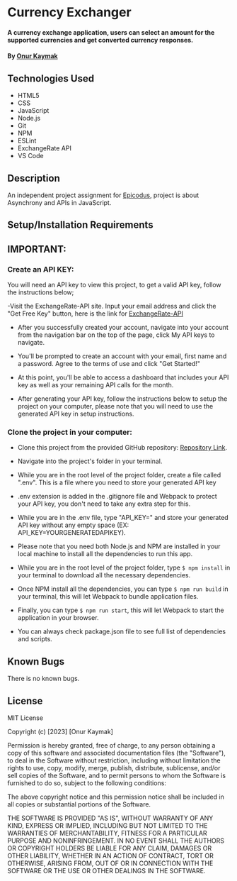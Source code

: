 # Currency Exchanger

#### A currency exchange application, users can select an amount for the supported currencies and get converted currency responses.

#### By [Onur Kaymak](https://onurkaymak.com)

## Technologies Used

- HTML5
- CSS
- JavaScript
- Node.js
- Git
- NPM
- ESLint
- ExchangeRate API
- VS Code

## Description

An independent project assignment for [Epicodus](https://onurkaymak.com), project is about Asynchrony and APIs in JavaScript.

## Setup/Installation Requirements

## IMPORTANT:

### Create an API KEY:

You will need an API key to view this project, to get a valid API key, follow the instructions below;

-Visit the ExchangeRate-API site. Input your email address and click the "Get Free Key" button, here is the link for [ExchangeRate-API](https://www.exchangerate-api.com/)

- After you successfully created your account, navigate into your account from the navigation bar on the top of the page, click My API keys to navigate.

- You'll be prompted to create an account with your email, first name and a password. Agree to the terms of use and click "Get Started!"

- At this point, you'll be able to access a dashboard that includes your API key as well as your remaining API calls for the month.

- After generating your API key, follow the instructions below to setup the project on your computer, please note that you will need to use the generated API key in setup instructions.

### Clone the project in your computer:

- Clone this project from the provided GitHub repository: [Repository Link](https://github.com/onurkaymak/currency-exchanger).

- Navigate into the project's folder in your terminal.

- While you are in the root level of the project folder, create a file called ".env". This is a file where you need to store your generated API key

- .env extension is added in the .gitignore file and Webpack to protect your API key, you don't need to take any extra step for this.

- While you are in the .env file, type "API_KEY=" and store your generated API key without any empty space (EX: API_KEY=YOURGENERATEDAPIKEY).

- Please note that you need both Node.js and NPM are installed in your local machine to install all the dependencies to run this app.

- While you are in the root level of the project folder, type `$ npm install` in your terminal to download all the necessary dependencies.

- Once NPM install all the dependencies, you can type `$ npm run build` in your terminal, this will let Webpack to bundle application files.

- Finally, you can type `$ npm run start`, this will let Webpack to start the application in your browser.

- You can always check package.json file to see full list of dependencies and scripts.

## Known Bugs

There is no known bugs.

## License

MIT License

Copyright (c) [2023] [Onur Kaymak]

Permission is hereby granted, free of charge, to any person obtaining a copy
of this software and associated documentation files (the "Software"), to deal
in the Software without restriction, including without limitation the rights
to use, copy, modify, merge, publish, distribute, sublicense, and/or sell
copies of the Software, and to permit persons to whom the Software is
furnished to do so, subject to the following conditions:

The above copyright notice and this permission notice shall be included in all
copies or substantial portions of the Software.

THE SOFTWARE IS PROVIDED "AS IS", WITHOUT WARRANTY OF ANY KIND, EXPRESS OR
IMPLIED, INCLUDING BUT NOT LIMITED TO THE WARRANTIES OF MERCHANTABILITY,
FITNESS FOR A PARTICULAR PURPOSE AND NONINFRINGEMENT. IN NO EVENT SHALL THE
AUTHORS OR COPYRIGHT HOLDERS BE LIABLE FOR ANY CLAIM, DAMAGES OR OTHER
LIABILITY, WHETHER IN AN ACTION OF CONTRACT, TORT OR OTHERWISE, ARISING FROM,
OUT OF OR IN CONNECTION WITH THE SOFTWARE OR THE USE OR OTHER DEALINGS IN THE
SOFTWARE.
